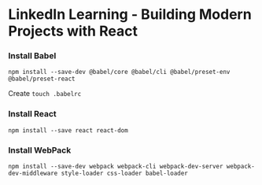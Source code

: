 # LinkedIn Learning - Building Modern Projects with React

### Install Babel
```
npm install --save-dev @babel/core @babel/cli @babel/preset-env @babel/preset-react
```
 
 Create `touch .babelrc`
 
 ### Install React
```
npm install --save react react-dom
```

### Install WebPack

```
npm install --save-dev webpack webpack-cli webpack-dev-server webpack-dev-middleware style-loader css-loader babel-loader
```